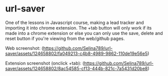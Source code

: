 # url-saver
One of the lessons in Javascript course, making a lead tracker and importing it into chrome extension.
The +tab button will only work if its made into a chrome extension or else you can only use the save, delete and reset button if you're viewing from the web/github pages.

Web screenshot: (https://github.com/Selina789/url-saver/assets/124658802/fa049213-c4b8-4989-9862-110de19e56e5)

Extension screenshot (onclick +tab): (https://github.com/Selina789/url-saver/assets/124658802/8ac54585-cf13-444b-821c-7a5431d20be8)

